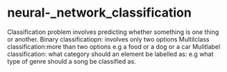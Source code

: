 # neural-_network_classification
Classification problem involves predicting whether something is one thing or another. Binary classificatiopn: involves only two options Multilclass classification:more than two options e.g a food or a dog or a car Mulitlabel classification: what category should an element be labelled as: e.g what type of genre should a song be classified as.
